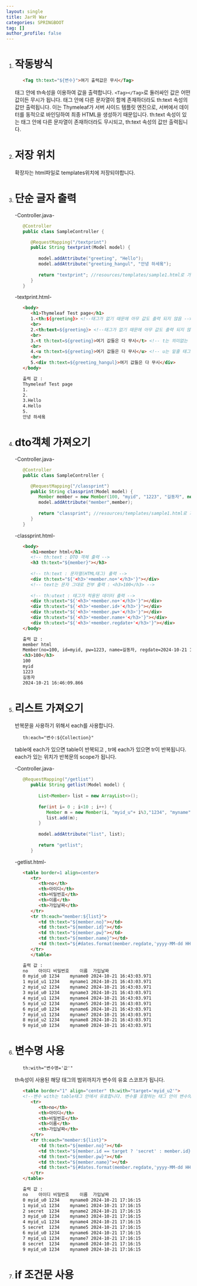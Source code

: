 ```yaml
---
layout: single
title: Jar와 War
categories: SPRINGBOOT
tag: []
author_profile: false
---
```


1. # 작동방식
   ```html
      <Tag th:text="${변수}">여기 출력값은 무시</Tag>
   ```
   태그 안에 th속성을 이용하여 값을 출력합니다. `<Tag></Tag>`로 둘러싸인 값은 어떤 값이든 무시가 됩니다. 태그 안에 다른 문자열이 함께 존재하더라도 th:text 속성의 값만 출력됩니다. 이는 Thymeleaf가 서버 사이드 템플릿 엔진으로, 서버에서 데이터를 동적으로 바인딩하여 최종 HTML을 생성하기 때문입니다. th:text 속성이 있는 태그 안에 다른 문자열이 존재하더라도 무시되고, th:text 속성의 값만 출력됩니다.   

1. # 저장 위치
   확장자는 html파일로 templates위치에 저장되야합니다.   

1. # 단순 글자 출력
   -Controller.java-   
   ```java
      @Controller
      public class SampleController {

         @RequestMapping("/textprint")
         public String textprint(Model model) {
            
            model.addAttribute("greeting", "Hello");
            model.addAttribute("greeting_hangul", "안녕 하세욬");
            
            return "textprint"; //resources/templates/sample1.html로 가게 된다. resources/templates/는 필수 경로
         }
      }
   ```

   -textprint.html-   
   ```html
      <body>
         <h1>Thymeleaf Test page</h1>
         1.<th:${greeting}> <!--태그가 없기 때문에 아무 값도 출력 되지 않음 -->
         <br>
         2.<th:text=${greeting}> <!--태그가 없기 때문에 아무 값도 출력 되지 않음 -->
         <br>
         3.<t th:text=${greeting}>여기 값들은 다 무시</t> <!-- t는 의미없는 범위 설정 태그 -->
         <br>
         4.<u th:text=${greeting}>여기 값들은 다 무시</u> <!-- u는 밑줄 태그 -->
         <br>
         5.<div th:text=${greeting_hangul}>여기 값들은 다 무시</div>
      </body>

      출력 값 :
      Thymeleaf Test page
      1.
      2.
      3.Hello
      4.Hello
      5.
      안녕 하세욬
   ```

1. # dto객체 가져오기

   -Controller.java-   
   ```java
      @Controller
      public class SampleController {

         @RequestMapping("/classprint")
         public String classprint(Model model) {
            Member member = new Member(100, "myid", "1223", "길동자", new Timestamp(System.currentTimeMillis()));
            model.addAttribute("member",member);
            
            return "classprint"; //resources/templates/sample1.html로 가게 된다. resources/templates/는 필수 경로
         }
      }
   ```

   -classprint.html-   
   ```html
      <body>
         <h1>member html</h1>
         <!-- th:text : DTO 객체 출력 -->
         <h3 th:text="${member}"></h3>
         
         <!-- th:text : 문자열(HTML태그) 출력 -->
         <div th:text="${'<h3>'+member.no+'</h3>'}"></div>
         <!-- text는 문자 그대로 전부 출력 : <h3>100</h3> -->
         
         <!-- th:utext : 태그가 적용된 데이터 출력 -->
         <div th:utext="${'<h3>'+member.no+'</h3>'}"></div>
         <div th:utext="${'<h3>'+member.id+'</h3>'}"></div> 
         <div th:utext="${'<h3>'+member.pw+'</h3>'}"></div> 
         <div th:utext="${'<h3>'+member.name+'</h3>'}"></div> 
         <div th:utext="${'<h3>'+member.regdate+'</h3>'}"></div>
      </body>

      출력 값 : 
      member html
      Member(no=100, id=myid, pw=1223, name=길동자, regdate=2024-10-21 16:46:09.866)
      <h3>100</h3>
      100
      myid
      1223
      길동자
      2024-10-21 16:46:09.866
   ```

1. # 리스트 가져오기
   
   반복문을 사용하기 위해서 each를 사용합니다.   
   ```
      th:each="변수:${Collection}"
   ```

   table에 each가 있으면 table이 반복되고 , tr에 each가 있으면 tr이 반복됩니다.   
   each가 있는 위치가 반복문의 scope가 됩니다.   

   -Controller.java-   
   ```java
      @RequestMapping("/getlist")
         public String getlist(Model model) {
            
            List<Member> list = new ArrayList<>();
            
            for(int i= 0 ; i<10 ; i++) {
               Member m = new Member(i, "myid_u"+ i%3,"1234", "myname"+i%9, new Timestamp(System.currentTimeMillis()));
               list.add(m);
            }
            
            model.addAttribute("list", list);
            
            return "getlist";
         }
   ```

   -getlist.html-   
   ```html
      <table border=1 align=center>
         <tr>
            <th>no</th>
            <th>아이디</th>
            <th>비밀번호</th>
            <th>이름</th>
            <th>가입날짜</th>
         </tr>
         <tr th:each="member:${list}">
            <td th:text="${member.no}"></td>
            <td th:text="${member.id}"></td>
            <td th:text="${member.pw}"></td>
            <td th:text="${member.name}"></td>
            <td th:text="${#dates.format(member.regdate,'yyyy-MM-dd HH:mm:ss')}"></td>
         </tr>
         </table>

      출력 값 :
      no	아이디	비밀번호	이름	가입날짜
      0	myid_u0	1234	myname0	2024-10-21 16:43:03.971
      1	myid_u1	1234	myname1	2024-10-21 16:43:03.971
      2	myid_u2	1234	myname2	2024-10-21 16:43:03.971
      3	myid_u0	1234	myname3	2024-10-21 16:43:03.971
      4	myid_u1	1234	myname4	2024-10-21 16:43:03.971
      5	myid_u2	1234	myname5	2024-10-21 16:43:03.971
      6	myid_u0	1234	myname6	2024-10-21 16:43:03.971
      7	myid_u1	1234	myname7	2024-10-21 16:43:03.971
      8	myid_u2	1234	myname8	2024-10-21 16:43:03.971
      9	myid_u0	1234	myname0	2024-10-21 16:43:03.971
   ```

1. # 변수명 사용

   ```
      th:with="변수명='값'"
   ```
   th속성이 사용된 해당 태그의 범위까지가 변수의 유효 스코프가 됩니다.   

   ```html
      <table border="1" align="center" th:with="target='myid_u2'">
      <!--변수 with는 table태그 안에서 유효합니다. 변수를 포함하는 태그 안이 변수의 유효 스코프가 됩니다. -->
         <tr>
            <th>no</th>
            <th>아이디</th>
            <th>비밀번호</th>
            <th>이름</th>
            <th>가입날짜</th>
         </tr>
         <tr th:each="member:${list}">
            <td th:text="${member.no}"></td>
            <td th:text="${member.id == target ? 'secret' : member.id}"></td>
            <td th:text="${member.pw}"></td>
            <td th:text="${member.name}"></td>
            <td th:text="${#dates.format(member.regdate,'yyyy-MM-dd HH:mm:ss')}"></td>
         </tr>
      </table> 

      출력 값 : 
      no	아이디	비밀번호	이름	가입날짜
      0	myid_u0	1234	myname0	2024-10-21 17:16:15
      1	myid_u1	1234	myname1	2024-10-21 17:16:15
      2	secret	1234	myname2	2024-10-21 17:16:15
      3	myid_u0	1234	myname3	2024-10-21 17:16:15
      4	myid_u1	1234	myname4	2024-10-21 17:16:15
      5	secret	1234	myname5	2024-10-21 17:16:15
      6	myid_u0	1234	myname6	2024-10-21 17:16:15
      7	myid_u1	1234	myname7	2024-10-21 17:16:15
      8	secret	1234	myname8	2024-10-21 17:16:15
      9	myid_u0	1234	myname0	2024-10-21 17:16:15
   ```

1. # if 조건문 사용
   





     
